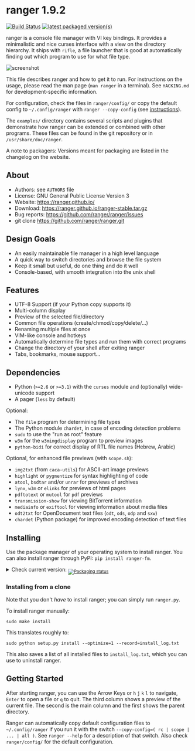 ranger 1.9.2
============

[![Build Status](https://travis-ci.org/ranger/ranger.svg?branch=master)](https://travis-ci.org/ranger/ranger)
<a href="https://repology.org/metapackage/ranger/versions">
  <img src="https://repology.org/badge/latest-versions/ranger.svg" alt="latest packaged version(s)">
</a>

ranger is a console file manager with VI key bindings.  It provides a
minimalistic and nice curses interface with a view on the directory hierarchy.
It ships with `rifle`, a file launcher that is good at automatically finding
out which program to use for what file type.

![screenshot](https://raw.githubusercontent.com/ranger/ranger-assets/master/screenshots/screenshot.png)

This file describes ranger and how to get it to run.  For instructions on the
usage, please read the man page (`man ranger` in a terminal).  See `HACKING.md`
for development-specific information.

For configuration, check the files in `ranger/config/` or copy the
default config to `~/.config/ranger` with `ranger --copy-config`
(see [instructions](#getting-started)).

The `examples/` directory contains several scripts and plugins that demonstrate how
ranger can be extended or combined with other programs.  These files can be
found in the git repository or in `/usr/share/doc/ranger`.

A note to packagers: Versions meant for packaging are listed in the changelog
on the website.


About
-----
* Authors:     see `AUTHORS` file
* License:     GNU General Public License Version 3
* Website:     https://ranger.github.io/
* Download:    https://ranger.github.io/ranger-stable.tar.gz
* Bug reports: https://github.com/ranger/ranger/issues
* git clone    https://github.com/ranger/ranger.git


Design Goals
------------
* An easily maintainable file manager in a high level language
* A quick way to switch directories and browse the file system
* Keep it small but useful, do one thing and do it well
* Console-based, with smooth integration into the unix shell


Features
--------
* UTF-8 Support  (if your Python copy supports it)
* Multi-column display
* Preview of the selected file/directory
* Common file operations (create/chmod/copy/delete/...)
* Renaming multiple files at once
* VIM-like console and hotkeys
* Automatically determine file types and run them with correct programs
* Change the directory of your shell after exiting ranger
* Tabs, bookmarks, mouse support...


Dependencies
------------
* Python (`>=2.6` or `>=3.1`) with the `curses` module
  and (optionally) wide-unicode support
* A pager (`less` by default)

Optional:

* The `file` program for determining file types
* The Python module `chardet`, in case of encoding detection problems
* `sudo` to use the "run as root" feature
* `w3m` for the `w3mimgdisplay` program to preview images
* `python-bidi` for correct display of RTL file names (Hebrew, Arabic)

Optional, for enhanced file previews (with `scope.sh`):

* `img2txt` (from `caca-utils`) for ASCII-art image previews
* `highlight` or `pygmentize` for syntax highlighting of code
* `atool`, `bsdtar` and/or `unrar` for previews of archives
* `lynx`, `w3m` or `elinks` for previews of html pages
* `pdftotext` or `mutool` for `pdf` previews
* `transmission-show` for viewing BitTorrent information
* `mediainfo` or `exiftool` for viewing information about media files
* `odt2txt` for OpenDocument text files (`odt`, `ods`, `odp` and `sxw`)
* `chardet` (Python package) for improved encoding detection of text files


Installing
----------
Use the package manager of your operating system to install ranger.
You can also install ranger through PyPI: ```pip install ranger-fm```.

<details>
  <summary>
    Check current version:
    <sub>
      <a href="https://repology.org/metapackage/ranger/versions">
        <img src="https://repology.org/badge/tiny-repos/ranger.svg" alt="Packaging status">
      </a>
    </sub>
  </summary>
  <a href="https://repology.org/metapackage/ranger/versions">
    <img src="https://repology.org/badge/vertical-allrepos/ranger.svg" alt="Packaging status">
  </a>
</details>

### Installing from a clone
Note that you don't *have* to install ranger; you can simply run `ranger.py`.

To install ranger manually:
```
sudo make install
```

This translates roughly to:
```
sudo python setup.py install --optimize=1 --record=install_log.txt
```

This also saves a list of all installed files to `install_log.txt`, which you can
use to uninstall ranger.


Getting Started
---------------
After starting ranger, you can use the Arrow Keys or `h` `j` `k` `l` to
navigate, `Enter` to open a file or `q` to quit.  The third column shows a
preview of the current file.  The second is the main column and the first shows
the parent directory.

Ranger can automatically copy default configuration files to `~/.config/ranger`
if you run it with the switch `--copy-config=( rc | scope | ... | all )`.
See `ranger --help` for a description of that switch.  Also check
`ranger/config/` for the default configuration.
